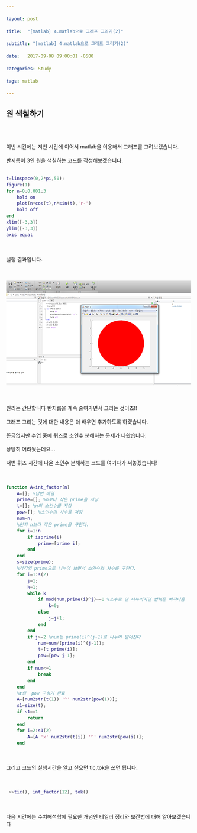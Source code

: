 ```yaml
---

layout: post

title:  "[matlab] 4.matlab으로 그래프 그리기(2)"

subtitle: "[matlab] 4.matlab으로 그래프 그리기(2)"

date:   2017-09-08 09:00:01 -0500

categories: Study

tags: matlab

---
```


## 원 색칠하기

<br>
<br>

이번 시간에는 저번 시간에 이어서 matlab을 이용해서 그래프를 그려보겠습니다.
<br>
<br>
반지름이 3인 원을 색칠하는 코드를 작성해보겠습니다.
<br>
<br>

```matlab
t=linspace(0,2*pi,50);
figure(1)
for n=0;0.001;3
	hold on
	plot(n*cos(t),n*sin(t),'r-')
	hold off
end
xlim([-3,3])
ylim([-3,3])
axis equal
```

<br>
<br>
실행 결과입니다.
<br>
<br>
<br>

![image](/image/matlab_img/matlab_14.png)

<br>
<br>
원리는 간단합니다 반지름을 계속 줄여가면서 그리는 것이죠!!
<br>
<br>
그래프 그리는 것에 대한 내용은 더 배우면 추가하도록 하겠습니다.
<br>
<br>
뜬금없지만 수업 중에 퀴즈로 소인수 분해하는 문제가 나왔습니다.
<br>
<br>
상당히 어려웠는데요...
<br>
<br>
저번 퀴즈 시간에 나온 소인수 분해하는 코드를 여기다가 써놓겠습니다!
<br>
<br>
<br>

```matlab
function A=int_factor(n)
    A=[]; %답변 배열
    prime=[]; %n보다 작은 prime을 저장
    t=[]; %n의 소인수를 저장
    pow=[]; %소인수의 차수를 저장
    num=n;
    %먼저 n보다 작은 prime을 구한다.
    for i=1:n
        if isprime(i)
            prime=[prime i];
        end
    end
    s=size(prime);
    %각각의 prime으로 나누어 보면서 소인수와 차수를 구한다.
    for i=1:s(2)
        j=1;
        k=1;
        while k
            if mod(num,prime(i)^j)~=0 %소수로 안 나누어지면 반복문 빠져나옴
                k=0;
            else
                j=j+1;
            end
        end
        if j>=2 %num는 prime(i)^(j-1)로 나누어 떨어진다
            num=num/(prime(i)^(j-1));
            t=[t prime(i)];
            pow=[pow j-1];
        end
        if num<=1
            break
        end
    end
    %t와  pow 구하기 완료
    A=[num2str(t(1)) '^' num2str(pow(1))];
    s1=size(t);
    if s1==1
        return
    end
    for i=2:s1(2)
        A=[A 'x' num2str(t(i)) '^' num2str(pow(i))];    
    end
```

<br>
<br>
그리고 코드의 실행시간을 알고 싶으면 tic,tok을 쓰면 됩니다.
<br>
<br>
<br>

```matlab
 >>tic(), int_factor(12), tok()
```

<br>
<br>
다음 시간에는 수치해석학에 필요한 개념인 테일러 정리와 보간법에 대해 알아보겠습니다

